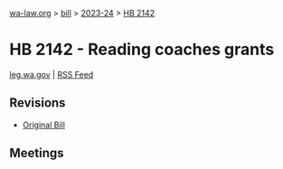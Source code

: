 [wa-law.org](/) > [bill](/bill/) > [2023-24](/bill/2023-24/) > [HB 2142](/bill/2023-24/hb/2142/)

# HB 2142 - Reading coaches grants
[leg.wa.gov](https://app.leg.wa.gov/billsummary?BillNumber=2142&Year=2023&Initiative=false) | [RSS Feed](./rss.xml)

## Revisions
* [Original Bill](1/)

## Meetings